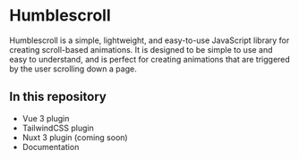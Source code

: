# Humblescroll

Humblescroll is a simple, lightweight, and easy-to-use JavaScript library for creating scroll-based animations. It is designed to be simple to use and easy to understand, and is perfect for creating animations that are triggered by the user scrolling down a page.

## In this repository

- Vue 3 plugin
- TailwindCSS plugin
- Nuxt 3 plugin (coming soon)
- Documentation
